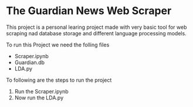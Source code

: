# The Guardian News Web Scraper 
This project is a personal learing project made with very basic tool for web scraping nad database storage and different language processing models.

To run this Project we need the folling files 
* Scraper.ipynb
* Guardian.db
* LDA.py


To following are the steps to run the project 
1. Run the Scraper.ipynb
2. Now run the LDA.py

